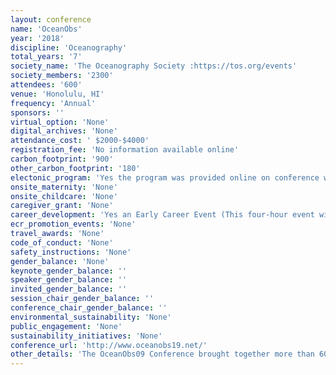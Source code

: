```yaml
---
layout: conference 
name: 'OceanObs'
year: '2018'
discipline: 'Oceanography'
total_years: '7'
society_name: 'The Oceanography Society :https://tos.org/events'
society_members: '2300'
attendees: '600'
venue: 'Honolulu, HI'
frequency: 'Annual'
sponsors: ''
virtual_option: 'None'
digital_archives: 'None'
attendance_cost: ' $2000-$4000'
registration_fee: 'No information available online'
carbon_footprint: '900'
other_carbon_footprint: '180'
electonic_program: 'Yes the program was provided online on conference website.'
onsite_maternity: 'None'
onsite_childcare: 'None'
caregiver_grant: 'None'
career_development: 'Yes an Early Career Event (This four-hour event will empower the next generation of ocean observing leaders through curated mentorship, expert talks, and social interaction.)'
ecr_promotion_events: 'None'
travel_awards: 'None'
code_of_conduct: 'None'
safety_instructions: 'None'
gender_balance: 'None'
keynote_gender_balance: ''
speaker_gender_balance: ''
invited_gender_balance: ''
session_chair_gender_balance: ''
conference_chair_gender_balance: ''
environmental_sustainability: 'None'
public_engagement: 'None'
sustainability_initiatives: 'None'
conference_url: 'http://www.oceanobs19.net/'
other_details: 'The OceanObs09 Conference brought together more than 600 scientists from 36 nations, supported by 99 Community White Papers and 47 Plenary Papers'
---
```

